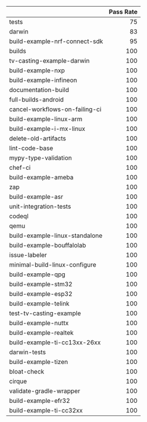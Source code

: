 |                                |   Pass Rate |
|:-------------------------------|------------:|
| tests                          |          75 |
| darwin                         |          83 |
| build-example-nrf-connect-sdk  |          95 |
| builds                         |         100 |
| tv-casting-example-darwin      |         100 |
| build-example-nxp              |         100 |
| build-example-infineon         |         100 |
| documentation-build            |         100 |
| full-builds-android            |         100 |
| cancel-workflows-on-failing-ci |         100 |
| build-example-linux-arm        |         100 |
| build-example-i-mx-linux       |         100 |
| delete-old-artifacts           |         100 |
| lint-code-base                 |         100 |
| mypy-type-validation           |         100 |
| chef-ci                        |         100 |
| build-example-ameba            |         100 |
| zap                            |         100 |
| build-example-asr              |         100 |
| unit-integration-tests         |         100 |
| codeql                         |         100 |
| qemu                           |         100 |
| build-example-linux-standalone |         100 |
| build-example-bouffalolab      |         100 |
| issue-labeler                  |         100 |
| minimal-build-linux-configure  |         100 |
| build-example-qpg              |         100 |
| build-example-stm32            |         100 |
| build-example-esp32            |         100 |
| build-example-telink           |         100 |
| test-tv-casting-example        |         100 |
| build-example-nuttx            |         100 |
| build-example-realtek          |         100 |
| build-example-ti-cc13xx-26xx   |         100 |
| darwin-tests                   |         100 |
| build-example-tizen            |         100 |
| bloat-check                    |         100 |
| cirque                         |         100 |
| validate-gradle-wrapper        |         100 |
| build-example-efr32            |         100 |
| build-example-ti-cc32xx        |         100 |